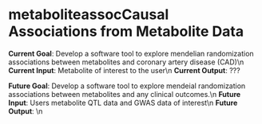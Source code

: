 # metaboliteassocCausal Associations from Metabolite Data
<b>Current Goal</b>: Develop a software tool to explore mendelian randomization associations between metabolites and coronary artery disease (CAD)\n
<b>Current Input</b>: Metabolite of interest to the user\n
<b>Current Output</b>: ???

<b>Future Goal</b>: Develop a software tool to explore mendeial randomization associations between metabolites and any clinical outcomes.\n
<b>Future Input</b>: Users metabolite QTL data and GWAS data of interest\n
<b>Future Output</b>: \n
